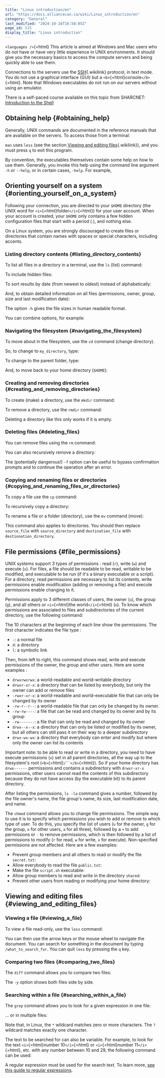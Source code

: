 ```yaml
---
title: "Linux introduction/en"
url: "https://docs.alliancecan.ca/wiki/Linux_introduction/en"
category: "General"
last_modified: "2024-10-16T16:58:05Z"
page_id: 225
display_title: "Linux introduction"
---
```


`<languages />`{=html} This article is aimed at Windows and Mac users who do not have or have very little experience in UNIX environments. It should give you the necessary basics to access the compute servers and being quickly able to use them.

Connections to the servers use the [SSH](https://docs.alliancecan.ca/SSH "SSH"){.wikilink} protocol, in text mode. You do not use a graphical interface (GUI) but a `<b>`{=html}console`</b>`{=html}. Note that Windows executables do not run on our servers without using an emulator.

There is a self-paced course available on this topic from SHARCNET: [Introduction to the Shell](https://training.sharcnet.ca/courses/enrol/index.php?id=182)

## Obtaining help {#obtaining_help}

Generally, UNIX commands are documented in the reference manuals that are available on the servers. To access those from a terminal:

`man` uses `less` (see the section [Viewing and editing files](https://docs.alliancecan.ca/#Viewing_and_editing_files "Viewing and editing files"){.wikilink}), and you must press `q` to exit this program.

By convention, the executables themselves contain some help on how to use them. Generally, you invoke this help using the command line argument `-h` or `--help`, or in certain cases, `-help`. For example,

## Orienting yourself on a system {#orienting_yourself_on_a_system}

Following your connection, you are directed to your `$HOME` directory (the UNIX word for `<i>`{=html}folder`</i>`{=html}) for your user account. When your account is created, your `$HOME` only contains a few hidden configuration files that start with a period (.), and nothing else.

On a Linux system, you are strongly discouraged to create files or directories that contain names with spaces or special characters, including accents.

### Listing directory contents {#listing_directory_contents}

To list all files in a directory in a terminal, use the `ls` (list) command:

To include hidden files:

To sort results by date (from newest to oldest) instead of alphabetically:

And, to obtain detailed information on all files (permissions, owner, group, size and last modification date):

The option `-h` gives the file sizes in human readable format.

You can combine options, for example:

### Navigating the filesystem {#navigating_the_filesystem}

To move about in the filesystem, use the `cd` command (change directory).

So, to change to `my_directory`, type:

To change to the parent folder, type:

And, to move back to your home directory (`$HOME`):

### Creating and removing directories {#creating_and_removing_directories}

To create (make) a directory, use the `mkdir` command:

To remove a directory, use the `rmdir` command:

Deleting a directory like this only works if it is empty.

### Deleting files {#deleting_files}

You can remove files using the `rm` command:

You can also recursively remove a directory:

The (potentially dangerous!) `-f` option can be useful to bypass confirmation prompts and to continue the operation after an error.

### Copying and renaming files or directories {#copying_and_renaming_files_or_directories}

To copy a file use the `cp` command:

To recursively copy a directory:

To rename a file or a folder (directory), use the `mv` command (move):

This command also applies to directories. You should then replace `source_file` with `source_directory` and `destination_file` with `destionation_directory`.

## File permissions {#file_permissions}

UNIX systems support 3 types of permissions : read (`r`), write (`w`) and execute (`x`). For files, a file should be readable to be read, writable to be modified, and executable to be run (if it\'s a binary executable or a script). For a directory, read permissions are necessary to list its contents, write permissions enable modification (adding or removing a file) and execute permissions enable changing to it.

Permissions apply to 3 different classes of users, the owner (`u`), the group (`g`), and all others or `<i>`{=html}the world`</i>`{=html} (`o`). To know which permissions are associated to files and subdirectories of the current directory, use the following command:

The 10 characters at the beginning of each line show the permissions. The first character indicates the file type :

- `-`: a normal file
- `d`: a directory
- `l`: a symbolic link

Then, from left to right, this command shows read, write and execute permissions of the owner, the group and other users. Here are some examples :

- `drwxrwxrwx`: a world-readable and world-writable directory
- `drwxr-xr-x`: a directory that can be listed by everybody, but only the owner can add or remove files
- `-rwxr-xr-x`: a world-readable and world-executable file that can only be changed by its owner
- `-rw-r--r--`: a world-readable file that can only be changed by its owner.
- `-rw-rw----`: a file that can be read and changed by its owner and by its group
- `-rw-------`: a file that can only be read and changed by its owner
- `drwx--x--x`: a directory that can only be listed or modified by its owner, but all others can still pass it on their way to a deeper subdirectory
- `drwx-wx-wx`: a directory that everybody can enter and modify but where only the owner can list its contents

Important note: to be able to read or write in a directory, you need to have execute permissions (`x`) set in all parent directories, all the way up to the filesystem\'s root (`<b>`{=html}`/``</b>`{=html}). So if your home directory has `drwx------` permissions and contains a subdirectory with `drwxr-xr-x` permissions, other users cannot read the contents of this subdirectory because they do not have access (by the executable bit) to its parent directory.

After listing the permissions, `ls -la` command gives a number, followed by the file owner\'s name, the file group\'s name, its size, last modification date, and name.

The `chmod` command allows you to change file permissions. The simple way to use it is to specify which permissions you wish to add or remove to which type of user. To do this, you specify the list of users (`u` for the owner, `g` for the group, `o` for other users, `a` for all three), followed by a `+` to add permissions or `-` to remove permissions, which is then followed by a list of permissions to modify (`r` for read, `w` for write, `x` for execute). Non-specified permissions are not affected. Here are a few examples:

- Prevent group members and all others to read or modify the file `secret.txt`:
- Allow everybody to read the file `public.txt`:
- Make the file `script.sh` executable:
- Allow group members to read and write in the directory `shared`:
- Prevent other users from reading or modifying your home directory:

## Viewing and editing files {#viewing_and_editing_files}

### Viewing a file {#viewing_a_file}

To view a file read-only, use the `less` command:

You can then use the arrow keys or the mouse wheel to navigate the document. You can search for something in the document by typing `/what_to_search_for`. You can quit `less` by pressing the `q` key.

### Comparing two files {#comparing_two_files}

The `diff` command allows you to compare two files:

The `-y` option shows both files side by side.

### Searching within a file {#searching_within_a_file}

The `grep` command allows you to look for a given expression in one file:

\... or in multiple files:

Note that, in Linux, the `*` wildcard matches zero or more characters. The `?` wildcard matches exactly one character.

The text to be searched for can also be variable. For example, to look for the text `<i>`{=html}number 10`</i>`{=html} or `<i>`{=html}number 11`</i>`{=html}, etc. with any number between 10 and 29, the following command can be used:

A regular expression must be used for the search text. To learn more, [see this guide to regular expressions](http://www.cyberciti.biz/faq/grep-regular-expressions/).
